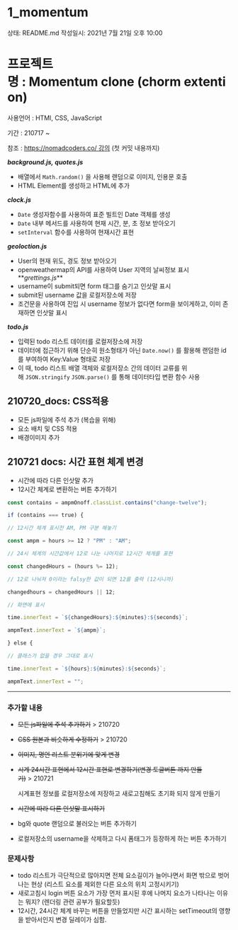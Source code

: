 # 1_momentum

상태: README.md
작성일시: 2021년 7월 21일 오후 10:00

# 프로젝트명 : Momentum clone (chorm extention)

사용언어 : HTMl, CSS, JavaScript

기간 : 210717 ~

참조 : https://nomadcoders.co/ 강의 (첫 커밋 내용까지)

**_background.js, quotes.js_**

- 배열에서 `Math.random()` 을 사용해 랜덤으로 이미지, 인용문 호출
- HTML Element를 생성하고 HTML에 추가

**_clock.js_**

- `Date` 생성자함수를 사용하여 표준 빌트인 Date 객체를 생성
- `Date` 내부 메서드를 사용하여 현재 시간, 분, 초 정보 받아오기
- `setInterval` 함수를 사용하여 현재시간 표현

**_geoloction.js_**

- User의 현재 위도, 경도 정보 받아오기
- openweathermap의 API를 사용하여 User 지역의 날씨정보 표시**_grettings.js_**
- username이 submit되면 form 태그를 숨기고 인삿말 표시
- submit된 username 값을 로컬저장소에 저장
- 조건문을 사용하여 진입 시 username 정보가 없다면 form을 보이게하고, 이미 존재하면 인삿말 표시

**_todo.js_**

- 입력된 todo 리스트 데이터를 로컬저장소에 저장
- 데이터에 접근하기 위해 단순히 원소형태가 아닌 `Date.now()` 를 활용해 랜덤한 id를 부여하여 Key:Value 형태로 저장
- 이 때, todo 리스트 배열 객체와 로컬저장소 간의 데이터 교류를 위해 `JSON.stringify` `JSON.parse()` 를 통해 데이터타입 변환 함수 사용

## 210720_docs: CSS적용

- 모든 js파일에 주석 추가 (복습을 위해)
- 요소 배치 및 CSS 적용
- 배경이미지 추가

## 210721 docs: 시간 표현 체계 변경

- 시간에 따라 다른 인삿말 추가
- 12시간 체계로 변환하는 버튼 추가하기

```jsx
const contains = ampmOnoff.classList.contains("change-twelve");

if (contains === true) {

// 12시간 체계 표시전 AM, PM 구분 해놓기

const ampm = hours >= 12 ? "PM" : "AM";

// 24시 체계의 시간값에서 12로 나눈 나머지로 12시간 체계를 표현

const changedHours = (hours %= 12);

// 12로 나눠져 0이라는 falsy한 값이 되면 12를 출력 (12시니까)

changedhours = changedHours || 12;

// 화면에 표시

time.innerText = `${changedHours}:${minutes}:${seconds}`;

ampmText.innerText = `${ampm}`;

} else {

// 클래스가 없을 경우 그대로 표시

time.innerText = `${hours}:${minutes}:${seconds}`;

ampmText.innerText = "";
```

---

### 추가할 내용

- ~~모든 js파일에 주석 추가하기~~ > 210720
- ~~CSS 원본과 비슷하게 수정하기~~ > 210720
- ~~이미지, 명언 리스트 분위기에 맞게 변경~~
- ~~시계 24시간 표현에서 12시간 표현로 변경하기(변경 토글버튼 까지 만들기)~~ > 210721

  시계표현 정보를 로컬저장소에 저장하고 새로고침해도 초기화 되지 않게 만들기

- ~~시간에 따라 다른 인삿말 표시하기~~
- bg와 quote 랜덤으로 불러오는 버튼 추가하기
- 로컬저장소의 username을 삭제하고 다시 폼태그가 등장하게 하는 버튼 추가하기

### 문제사항

- todo 리스트가 극단적으로 많아지면 전체 요소길이가 늘어나면서 화면 밖으로 벗어나는 현상 (리스트 요소를 제외한 다른 요소의 위치 고정시키기)
- 새로고침시 login 버튼 요소가 가장 먼저 표시된 후에 나머지 요소가 나타나는 이유는 뭐지? (렌더링 관련 공부가 필요할듯)
- 12시간, 24시간 체계 바꾸는 버튼을 만들었지만 시간 표시하는 setTimeout의 영향을 받아서인지 변경 딜레이가 심함.
